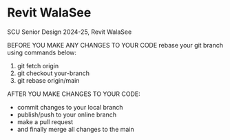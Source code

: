 # Revit WalaSee
SCU Senior Design 2024-25, Revit WalaSee

BEFORE YOU MAKE ANY CHANGES TO YOUR CODE rebase your git branch using commands below:
1. git fetch origin
2. git checkout your-branch
3. git rebase origin/main 


AFTER YOU MAKE CHANGES TO YOUR CODE:
- commit changes to your local branch
- publish/push to your online branch
- make a pull request
- and finally merge all changes to the main
